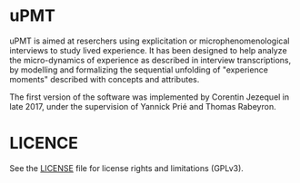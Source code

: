 # uPMT

uPMT is aimed at reserchers using explicitation or microphenomenological interviews to study lived experience. It has been designed to help analyze the micro-dynamics of experience as described in interview transcriptions, by modelling and formalizing the sequential unfolding of "experience moments" described with concepts and attributes. 

The first version of the software was implemented by Corentin Jezequel in late 2017, under the supervision of Yannick Prié and Thomas Rabeyron.  

# LICENCE

See the [LICENSE](LICENSE) file for license rights and limitations (GPLv3).

